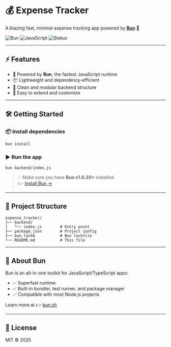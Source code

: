 # 💰 Expense Tracker

A blazing fast, minimal expense tracking app powered by [**Bun**](https://bun.sh) 🧈

![Bun](https://img.shields.io/badge/Bun-v1.0.20-blueviolet)
![JavaScript](https://img.shields.io/badge/JavaScript-ES6-yellow)
![Status](https://img.shields.io/badge/status-active-brightgreen)

---

## ⚡ Features

- 🚀 Powered by **Bun**, the fastest JavaScript runtime
- 📦 Lightweight and dependency-efficient
- 📁 Clean and modular backend structure
- 📝 Easy to extend and customize

---

## 🛠️ Getting Started

### 📦 Install dependencies
```bash
bun install
```

### ▶️ Run the app
```bash
bun backend/index.js
```

> 💡 Make sure you have **Bun v1.0.20+** installed:  
> 👉 [Install Bun →](https://bun.sh/docs/installation)

---

## 📂 Project Structure

```
expense_tracker/
├── backend/
│   └── index.js        # Entry point
├── package.json        # Project config
├── bun.lockb           # Bun lockfile
└── README.md           # This file
```

---

## 🧠 About Bun

Bun is an all-in-one toolkit for JavaScript/TypeScript apps:
- ✅ Superfast runtime
- ✅ Built-in bundler, test runner, and package manager
- ✅ Compatible with most Node.js projects

Learn more at 👉 [bun.sh](https://bun.sh)

---

## 📄 License

MIT © 2025
